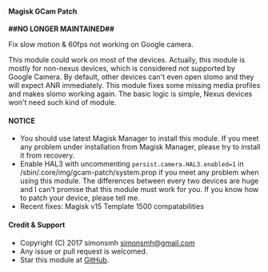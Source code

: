 #### Magisk GCam Patch

**##NO LONGER MAINTAINED##**

Fix slow motion & 60fps not working on Google camera.

This module could work on most of the devices. Actually, this module is mostly for non-nexus devices, which is considered not supported by Google Camera. By default, other devices can't even open slomo and they will expect ANR immediately. This module fixes some missing media profiles and makes slomo working again. The basic logic is simple, Nexus devices won't need such kind of module.

#### NOTICE

* You should use latest Magisk Manager to install this module. If you meet any problem under installation from Magisk Manager, please try to install it from recovery.
* Enable HAL3 with uncommenting `persist.camera.HAL3.enabled=1` in /sbin/.core/img/gcam-patch/system.prop if you meet any problem when using this module. The differences between every two devices are huge and I can't promise that this module must work for you. If you know how to patch your device, please tell me.
* Recent fixes:
Magisk v15 Template 1500 compatabilities

#### Credit & Support

* Copyright (C) 2017 simonsmh <simonsmh@gmail.com>
* Any issue or pull request is welcomed.
* Star this module at [GitHub](https://github.com/Magisk-Modules-Repo/magisk-gcam-patch).
